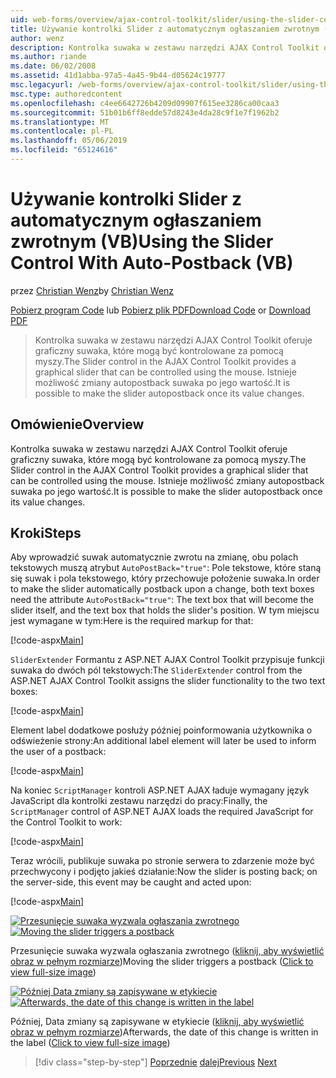 ```yaml
---
uid: web-forms/overview/ajax-control-toolkit/slider/using-the-slider-control-with-auto-postback-vb
title: Używanie kontrolki Slider z automatycznym ogłaszaniem zwrotnym (VB) | Dokumentacja firmy Microsoft
author: wenz
description: Kontrolka suwaka w zestawu narzędzi AJAX Control Toolkit oferuje graficzny suwaka, które mogą być kontrolowane za pomocą myszy. Jest możliwe automatycznie Księguj suwaka...
ms.author: riande
ms.date: 06/02/2008
ms.assetid: 41d1abba-97a5-4a45-9b44-d05624c19777
msc.legacyurl: /web-forms/overview/ajax-control-toolkit/slider/using-the-slider-control-with-auto-postback-vb
msc.type: authoredcontent
ms.openlocfilehash: c4ee6642726b4209d09907f615ee3286ca00caa3
ms.sourcegitcommit: 51b01b6ff8edde57d8243e4da28c9f1e7f1962b2
ms.translationtype: MT
ms.contentlocale: pl-PL
ms.lasthandoff: 05/06/2019
ms.locfileid: "65124616"
---
```

# <a name="using-the-slider-control-with-auto-postback-vb"></a><span data-ttu-id="7fc0f-104">Używanie kontrolki Slider z automatycznym ogłaszaniem zwrotnym (VB)</span><span class="sxs-lookup"><span data-stu-id="7fc0f-104">Using the Slider Control With Auto-Postback (VB)</span></span>

<span data-ttu-id="7fc0f-105">przez [Christian Wenz](https://github.com/wenz)</span><span class="sxs-lookup"><span data-stu-id="7fc0f-105">by [Christian Wenz](https://github.com/wenz)</span></span>

<span data-ttu-id="7fc0f-106">[Pobierz program Code](http://download.microsoft.com/download/9/3/f/93f8daea-bebd-4821-833b-95205389c7d0/Slider1.vb.zip) lub [Pobierz plik PDF](http://download.microsoft.com/download/b/6/a/b6ae89ee-df69-4c87-9bfb-ad1eb2b23373/slider1VB.pdf)</span><span class="sxs-lookup"><span data-stu-id="7fc0f-106">[Download Code](http://download.microsoft.com/download/9/3/f/93f8daea-bebd-4821-833b-95205389c7d0/Slider1.vb.zip) or [Download PDF](http://download.microsoft.com/download/b/6/a/b6ae89ee-df69-4c87-9bfb-ad1eb2b23373/slider1VB.pdf)</span></span>

> <span data-ttu-id="7fc0f-107">Kontrolka suwaka w zestawu narzędzi AJAX Control Toolkit oferuje graficzny suwaka, które mogą być kontrolowane za pomocą myszy.</span><span class="sxs-lookup"><span data-stu-id="7fc0f-107">The Slider control in the AJAX Control Toolkit provides a graphical slider that can be controlled using the mouse.</span></span> <span data-ttu-id="7fc0f-108">Istnieje możliwość zmiany autopostback suwaka po jego wartość.</span><span class="sxs-lookup"><span data-stu-id="7fc0f-108">It is possible to make the slider autopostback once its value changes.</span></span>

## <a name="overview"></a><span data-ttu-id="7fc0f-109">Omówienie</span><span class="sxs-lookup"><span data-stu-id="7fc0f-109">Overview</span></span>

<span data-ttu-id="7fc0f-110">Kontrolka suwaka w zestawu narzędzi AJAX Control Toolkit oferuje graficzny suwaka, które mogą być kontrolowane za pomocą myszy.</span><span class="sxs-lookup"><span data-stu-id="7fc0f-110">The Slider control in the AJAX Control Toolkit provides a graphical slider that can be controlled using the mouse.</span></span> <span data-ttu-id="7fc0f-111">Istnieje możliwość zmiany autopostback suwaka po jego wartość.</span><span class="sxs-lookup"><span data-stu-id="7fc0f-111">It is possible to make the slider autopostback once its value changes.</span></span>

## <a name="steps"></a><span data-ttu-id="7fc0f-112">Kroki</span><span class="sxs-lookup"><span data-stu-id="7fc0f-112">Steps</span></span>

<span data-ttu-id="7fc0f-113">Aby wprowadzić suwak automatycznie zwrotu na zmianę, obu polach tekstowych muszą atrybut `AutoPostBack="true"`: Pole tekstowe, które staną się suwak i pola tekstowego, który przechowuje położenie suwaka.</span><span class="sxs-lookup"><span data-stu-id="7fc0f-113">In order to make the slider automatically postback upon a change, both text boxes need the attribute `AutoPostBack="true"`: The text box that will become the slider itself, and the text box that holds the slider's position.</span></span> <span data-ttu-id="7fc0f-114">W tym miejscu jest wymagane w tym:</span><span class="sxs-lookup"><span data-stu-id="7fc0f-114">Here is the required markup for that:</span></span>

[!code-aspx[Main](using-the-slider-control-with-auto-postback-vb/samples/sample1.aspx)]

<span data-ttu-id="7fc0f-115">`SliderExtender` Formantu z ASP.NET AJAX Control Toolkit przypisuje funkcji suwaka do dwóch pól tekstowych:</span><span class="sxs-lookup"><span data-stu-id="7fc0f-115">The `SliderExtender` control from the ASP.NET AJAX Control Toolkit assigns the slider functionality to the two text boxes:</span></span>

[!code-aspx[Main](using-the-slider-control-with-auto-postback-vb/samples/sample2.aspx)]

<span data-ttu-id="7fc0f-116">Element label dodatkowe posłuży później poinformowania użytkownika o odświeżenie strony:</span><span class="sxs-lookup"><span data-stu-id="7fc0f-116">An additional label element will later be used to inform the user of a postback:</span></span>

[!code-aspx[Main](using-the-slider-control-with-auto-postback-vb/samples/sample3.aspx)]

<span data-ttu-id="7fc0f-117">Na koniec `ScriptManager` kontroli ASP.NET AJAX ładuje wymagany język JavaScript dla kontrolki zestawu narzędzi do pracy:</span><span class="sxs-lookup"><span data-stu-id="7fc0f-117">Finally, the `ScriptManager` control of ASP.NET AJAX loads the required JavaScript for the Control Toolkit to work:</span></span>

[!code-aspx[Main](using-the-slider-control-with-auto-postback-vb/samples/sample4.aspx)]

<span data-ttu-id="7fc0f-118">Teraz wrócili, publikuje suwaka po stronie serwera to zdarzenie może być przechwycony i podjęto jakieś działanie:</span><span class="sxs-lookup"><span data-stu-id="7fc0f-118">Now the slider is posting back; on the server-side, this event may be caught and acted upon:</span></span>

[!code-aspx[Main](using-the-slider-control-with-auto-postback-vb/samples/sample5.aspx)]

<span data-ttu-id="7fc0f-119">[![Przesunięcie suwaka wyzwala ogłaszania zwrotnego](using-the-slider-control-with-auto-postback-vb/_static/image2.png)](using-the-slider-control-with-auto-postback-vb/_static/image1.png)</span><span class="sxs-lookup"><span data-stu-id="7fc0f-119">[![Moving the slider triggers a postback](using-the-slider-control-with-auto-postback-vb/_static/image2.png)](using-the-slider-control-with-auto-postback-vb/_static/image1.png)</span></span>

<span data-ttu-id="7fc0f-120">Przesunięcie suwaka wyzwala ogłaszania zwrotnego ([kliknij, aby wyświetlić obraz w pełnym rozmiarze](using-the-slider-control-with-auto-postback-vb/_static/image3.png))</span><span class="sxs-lookup"><span data-stu-id="7fc0f-120">Moving the slider triggers a postback ([Click to view full-size image](using-the-slider-control-with-auto-postback-vb/_static/image3.png))</span></span>

<span data-ttu-id="7fc0f-121">[![Później Data zmiany są zapisywane w etykiecie](using-the-slider-control-with-auto-postback-vb/_static/image5.png)](using-the-slider-control-with-auto-postback-vb/_static/image4.png)</span><span class="sxs-lookup"><span data-stu-id="7fc0f-121">[![Afterwards, the date of this change is written in the label](using-the-slider-control-with-auto-postback-vb/_static/image5.png)](using-the-slider-control-with-auto-postback-vb/_static/image4.png)</span></span>

<span data-ttu-id="7fc0f-122">Później, Data zmiany są zapisywane w etykiecie ([kliknij, aby wyświetlić obraz w pełnym rozmiarze](using-the-slider-control-with-auto-postback-vb/_static/image6.png))</span><span class="sxs-lookup"><span data-stu-id="7fc0f-122">Afterwards, the date of this change is written in the label ([Click to view full-size image](using-the-slider-control-with-auto-postback-vb/_static/image6.png))</span></span>

> [!div class="step-by-step"]
> <span data-ttu-id="7fc0f-123">[Poprzednie](databinding-the-slider-control-cs.md)
> [dalej](databinding-the-slider-control-vb.md)</span><span class="sxs-lookup"><span data-stu-id="7fc0f-123">[Previous](databinding-the-slider-control-cs.md)
[Next](databinding-the-slider-control-vb.md)</span></span>
